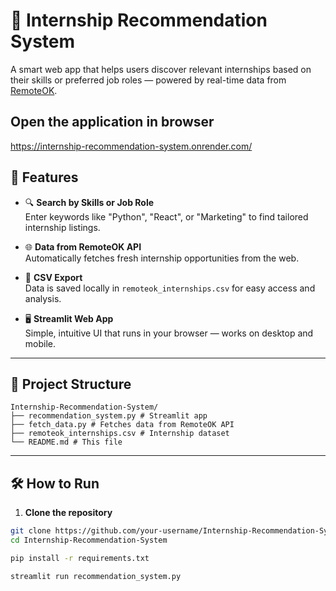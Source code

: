 
# 🚀 Internship Recommendation System

A smart web app that helps users discover relevant internships based on their skills or preferred job roles — powered by real-time data from [RemoteOK](https://remoteok.com).

## Open the application in browser

https://internship-recommendation-system.onrender.com/

## 📌 Features

- 🔍 **Search by Skills or Job Role**  
  Enter keywords like "Python", "React", or "Marketing" to find tailored internship listings.

- 🌐 **Data from RemoteOK API**  
  Automatically fetches fresh internship opportunities from the web.

- 📂 **CSV Export**  
  Data is saved locally in `remoteok_internships.csv` for easy access and analysis.

- 🖥️ **Streamlit Web App**  
  Simple, intuitive UI that runs in your browser — works on desktop and mobile.

---

## 📁 Project Structure

    Internship-Recommendation-System/  
    ├── recommendation_system.py # Streamlit app
    ├── fetch_data.py # Fetches data from RemoteOK API 
    ├── remoteok_internships.csv # Internship dataset  
    └── README.md # This file


---

## 🛠️ How to Run

1. **Clone the repository**

```bash
git clone https://github.com/your-username/Internship-Recommendation-System.git
cd Internship-Recommendation-System

pip install -r requirements.txt

streamlit run recommendation_system.py

